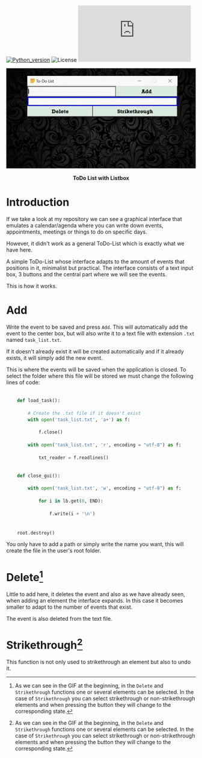 [![Python_version](https://img.shields.io/badge/Python-v3.10.2-blueviolet?style=flat&logo=python&logoColor=white)](https://www.python.org/downloads/release/python-3102/)
![License](https://custom-icon-badges.herokuapp.com/github/license/FranGarcia94/ToDo-list-Listbox?logo=law)
![Size](https://img.badgesize.io/FranGarcia94/ToDo-list-Listbox/main/todo_list_listbox.py)

<p align = "center">
<a href="https://github.com/FranGarcia94/ToDo-list-Listbox"><img src="./todo_list_listbox_gif.gif"/></a>
</p>
<p align = "center">
<b>ToDo List with Listbox</b>
</p>


# Introduction

If we take a look at my repository we can see a graphical interface that emulates a calendar/agenda where you can write down events, appointments, meetings or things to do on specific days.

However, it didn't work as a general ToDo-List which is exactly what we have here.

A simple ToDo-List whose interface adapts to the amount of events that positions in it, minimalist but practical. The interface consists of a text input box, 3 buttons and the central part where we will see the events.

This is how it works.

# Add

Write the event to be saved and press `Add`. This will automatically add the event to the center box, but will also write it to a text file with extension `.txt` named `task_list.txt`.

If it doesn't already exist it will be created automatically and if it already exists, it will simply add the new event.

This is where the events will be saved when the application is closed. To select the folder where this file will be stored we must change the following lines of code:

```python

    def load_task():
        
        # Create the .txt file if it doesn't exist
        with open('task_list.txt', 'a+') as f:

            f.close()

        with open('task_list.txt', 'r', encoding = "utf-8") as f:

            txt_reader = f.readlines()

```

```python

    def close_gui():
        
        with open('task_list.txt', 'w', encoding = "utf-8") as f:

            for i in lb.get(0, END):

                f.write(i + '\n')

    
    root.destroy()

```

You only have to add a path or simply write the name you want, this will create the file in the user's root folder.


# Delete[^1]

Little to add here, it deletes the event and also as we have already seen, when adding an element the interface expands. In this case it becomes smaller to adapt to the number of events that exist.

The event is also deleted from the text file.

# Strikethrough[^1]

This function is not only used to strikethrough an element but also to undo it.


[^1]: As we can see in the GIF at the beginning, in the `Delete` and `Strikethrough` functions one or several elements can be selected. In the case of `Strikethrough` you can select strikethrough or non-strikethrough elements and when pressing the button they will change to the corresponding state.
